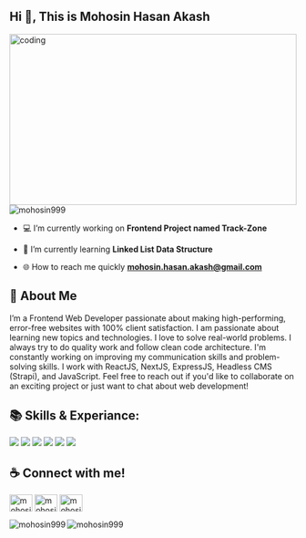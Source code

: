 ## Hi 👋, This is Mohosin Hasan Akash
<img align="left" alt="coding" width="100%" height="300" src="https://pbs.twimg.com/profile_banners/1729063593545715712/1720752070/600x200" >


<p align="left"> <img src="https://komarev.com/ghpvc/?username=mohosin999&label=Profile%20views&color=0e75b6&style=flat" alt="mohosin999" /> </p>

- 💻 I’m currently working on **Frontend Project named Track-Zone**

- 📖 I’m currently learning **Linked List Data Structure**

- 🌐 How to reach me quickly **mohosin.hasan.akash@gmail.com**


## 🚀 About Me
I’m a Frontend Web Developer passionate about making high-performing, error-free websites with 100% client satisfaction. I am passionate about learning new topics and technologies. I love to solve real-world problems. I always try to do quality work and follow clean code architecture. I'm constantly working on improving my communication skills and problem-solving skills. I work with ReactJS, NextJS, ExpressJS, Headless CMS (Strapi), and JavaScript. Feel free to reach out if you'd like to collaborate on an exciting project or just want to chat about web development!


## 📚 Skills & Experiance: 
<div align="left">
  <img src="https://img.shields.io/badge/-JavaScript-gold?style=for-the-badge&logo=javascript&logoColor=white&labelColor=black">
  <img src="https://img.shields.io/badge/-React.js-darkcyan?style=for-the-badge&logo=React&logoColor=white&labelColor=black">
  <img src="https://img.shields.io/badge/-Next.js-darkcyan?style=for-the-badge&logo=Next.js&logoColor=white&labelColor=black">
  <img src="https://img.shields.io/badge/-Redux-darkviolet?style=for-the-badge&logo=redux&logoColor=white&labelColor=black">
  <img src="https://img.shields.io/badge/-Express.js-darkgreen?style=for-the-badge&logo=Node.js&logoColor=white&labelColor=black">
  <img src="https://img.shields.io/badge/-Strapi-darkgreen?style=for-the-badge&logo=strapi&logoColor=white&labelColor=black">
</div>


## ☕ Connect with me!
<p align="left">
  <a href="https://www.facebook.com/mohosinh99" target="blank"><img align="center" src="https://raw.githubusercontent.com/rahuldkjain/github-profile-readme-generator/master/src/images/icons/Social/facebook.svg" alt="mohosinh99" height="30" width="40" /></a>
  <a href="https://www.linkedin.com/in/mohosinh99/" target="blank"><img align="center" src="https://upload.wikimedia.org/wikipedia/commons/c/ca/LinkedIn_logo_initials.png" alt="mohosinh99" height="30" width="40" /></a>
  <a href="https://twitter.com/mohosinh99" target="blank"><img align="center" src="https://raw.githubusercontent.com/rahuldkjain/github-profile-readme-generator/master/src/images/icons/Social/twitter.svg" alt="mohosinh99" height="30" width="40" /></a>
</p>


  <p><img align="left" src="https://github-readme-stats.vercel.app/api/top-langs?username=mohosin999&show_icons=true&locale=en&layout=compact" alt="mohosin999" /></p>
  <!-- <p>&nbsp;<img align="center" src="https://github-readme-stats.vercel.app/api?username=mohosin999&show_icons=true&locale=en" alt="mohosin999" /></p> -->
  <p><img align="center" src="https://github-readme-streak-stats.herokuapp.com/?user=mohosin999&" alt="mohosin999" /></p>


